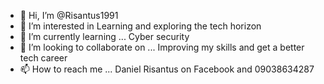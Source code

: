 - 👋 Hi, I’m @Risantus1991
- 👀 I’m interested in Learning and exploring the tech horizon 
- 🌱 I’m currently learning ... Cyber security 
- 💞️ I’m looking to collaborate on ... Improving my skills and get a better tech career
- 📫 How to reach me ... Daniel Risantus on Facebook and 09038634287

<!---
Risantus1991/Risantus1991 is a ✨ special ✨ repository because its `README.md` (this file) appears on your GitHub profile.
You can click the Preview link to take a look at your changes.
--->
